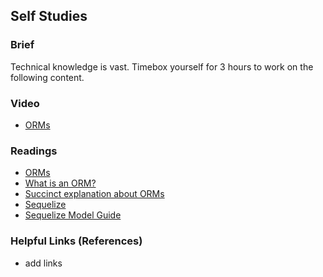 ## Self Studies

### Brief

Technical knowledge is vast. Timebox yourself for 3 hours to work on the following content.

### Video 

- [ORMs](https://www.youtube.com/watch?v=A9wsdGoNImc)

### Readings

- [ORMs](https://www.techopedia.com/definition/24200/object-relational-mapping--orm)
- [What is an ORM?](https://blog.bitsrc.io/what-is-an-orm-and-why-you-should-use-it-b2b6f75f5e2a)
- [Succinct explanation about ORMs](https://stackoverflow.com/questions/1279613/what-is-an-orm-how-does-it-work-and-how-should-i-use-one)
- [Sequelize](https://sequelize.org/)
- [Sequelize Model Guide](https://dev.to/mcarpenter/sequelize-model-guide-5efk)

### Helpful Links (References)

- add links
